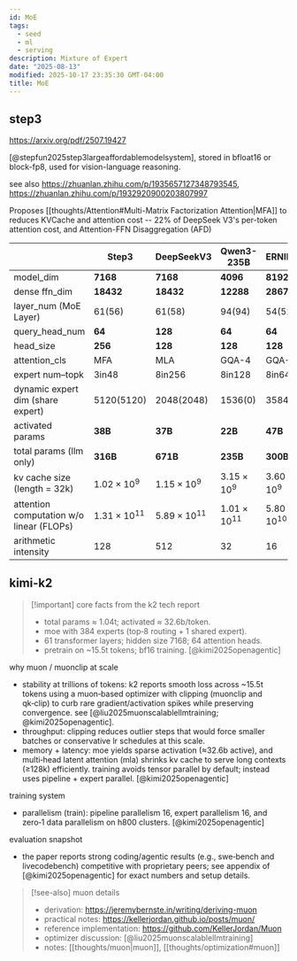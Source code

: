 ```yaml
---
id: MoE
tags:
  - seed
  - ml
  - serving
description: Mixture of Expert
date: "2025-08-13"
modified: 2025-10-17 23:35:30 GMT-04:00
title: MoE
---
```


## step3

https://arxiv.org/pdf/2507.19427

[@stepfun2025step3largeaffordablemodelsystem], stored in bfloat16 or block-fp8, used for vision-language reasoning.

see also https://zhuanlan.zhihu.com/p/1935657127348793545, https://zhuanlan.zhihu.com/p/1932920900203807997

Proposes [[thoughts/Attention#Multi-Matrix Factorization Attention|MFA]] to reduces KVCache and attention cost -- 22% of DeepSeek V3's per-token attention cost, and Attention-FFN Disaggregation (AFD)

|                                          | Step3                | DeepSeekV3           | Qwen3-235B           | ERNIE4.5             | Qwen3 32B            |
| ---------------------------------------- | -------------------- | -------------------- | -------------------- | -------------------- | -------------------- |
| model_dim                                | $\mathbf{7168}$      | $\mathbf{7168}$      | $\mathbf{4096}$      | $\mathbf{8192}$      | $\mathbf{5120}$      |
| dense ffn_dim                            | $\mathbf{18432}$     | $\mathbf{18432}$     | $\mathbf{12288}$     | $\mathbf{28672}$     | $\mathbf{25600}$     |
| layer_num (MoE Layer)                    | $61(56)$             | $61(58)$             | $94(94)$             | $54(51)$             | $64$                 |
| query_head_num                           | $\mathbf{64}$        | $\mathbf{128}$       | $\mathbf{64}$        | $\mathbf{64}$        | $\mathbf{64}$        |
| head_size                                | $\mathbf{256}$       | $\mathbf{128}$       | $\mathbf{128}$       | $\mathbf{128}$       | $\mathbf{128}$       |
| attention_cls                            | MFA                  | MLA                  | GQA-4                | GQA-8                | GQA-8                |
| expert num–topk                          | $3\mathrm{in}48$     | $8\mathrm{in}256$    | $8\mathrm{in}128$    | $8\mathrm{in}64$     | $8\mathrm{in}64$     |
| dynamic expert dim (share expert)        | $5120(5120)$         | $2048(2048)$         | $1536(0)$            | $3584(0)$            | —                    |
| activated params                         | $\mathbf{38B}$       | $\mathbf{37B}$       | $\mathbf{22B}$       | $\mathbf{47B}$       | $\mathbf{32B}$       |
| total params (llm only)                  | $\mathbf{316B}$      | $\mathbf{671B}$      | $\mathbf{235B}$      | $\mathbf{300B}$      | —                    |
| kv cache size (length = 32k)             | $1.02\times 10^9$    | $1.15\times 10^9$    | $3.15\times 10^9$    | $3.60\times 10^9$    | $4.30\times 10^9$    |
| attention computation w/o linear (FLOPs) | $1.31\times 10^{11}$ | $5.89\times 10^{11}$ | $1.01\times 10^{11}$ | $5.80\times 10^{10}$ | $6.87\times 10^{10}$ |
| arithmetic intensity                     | $128$                | $512$                | $32$                 | $16$                 | $16$                 |

## kimi-k2

> [!important] core facts from the k2 tech report
> - total params ≈ 1.04t; activated ≈ 32.6b/token.
> - moe with 384 experts (top‑8 routing + 1 shared expert).
> - 61 transformer layers; hidden size 7168; 64 attention heads.
> - pretrain on ~15.5t tokens; bf16 training. [@kimi2025openagentic]

why muon / muonclip at scale

- stability at trillions of tokens: k2 reports smooth loss across ~15.5t tokens using a muon‑based optimizer with clipping (muonclip and qk‑clip) to curb rare gradient/activation spikes while preserving convergence. see [@liu2025muonscalablellmtraining; @kimi2025openagentic].
- throughput: clipping reduces outlier steps that would force smaller batches or conservative lr schedules at this scale.
- memory + latency: moe yields sparse activation (≈32.6b active), and multi‑head latent attention (mla) shrinks kv cache to serve long contexts (≥128k) efficiently. training avoids tensor parallel by default; instead uses pipeline + expert parallel. [@kimi2025openagentic]

training system

- parallelism (train): pipeline parallelism 16, expert parallelism 16, and zero‑1 data parallelism on h800 clusters. [@kimi2025openagentic]

evaluation snapshot

- the paper reports strong coding/agentic results (e.g., swe‑bench and livecodebench) competitive with proprietary peers; see appendix of [@kimi2025openagentic] for exact numbers and setup details.

> [!see-also] muon details
> - derivation: https://jeremybernste.in/writing/deriving-muon
> - practical notes: https://kellerjordan.github.io/posts/muon/
> - reference implementation: https://github.com/KellerJordan/Muon
> - optimizer discussion: [@liu2025muonscalablellmtraining]
> - notes: [[thoughts/muon|muon]], [[thoughts/optimization#muon]]
